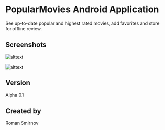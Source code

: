 # PopularMovies Android Application
See up-to-date popular and highest rated movies, add favorites and store for offline review. 

## Screenshots

![alttext](https://raw.githubusercontent.com/bioelectromecha/PopularMovies/master/screenshot/screenshot_movies.png "Main Screen")

![alttext](https://raw.githubusercontent.com/bioelectromecha/PopularMovies/master/screenshot/screenshot_details.png "Detail Screen")

## Version
Alpha 0.1
## Created by
Roman Smirnov
